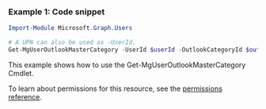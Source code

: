### Example 1: Code snippet

```powershellImport-Module Microsoft.Graph.Users

# A UPN can also be used as -UserId.
Get-MgUserOutlookMasterCategory -UserId $userId -OutlookCategoryId $outlookCategoryId
```
This example shows how to use the Get-MgUserOutlookMasterCategory Cmdlet.
To learn about permissions for this resource, see the [permissions reference](/graph/permissions-reference).

